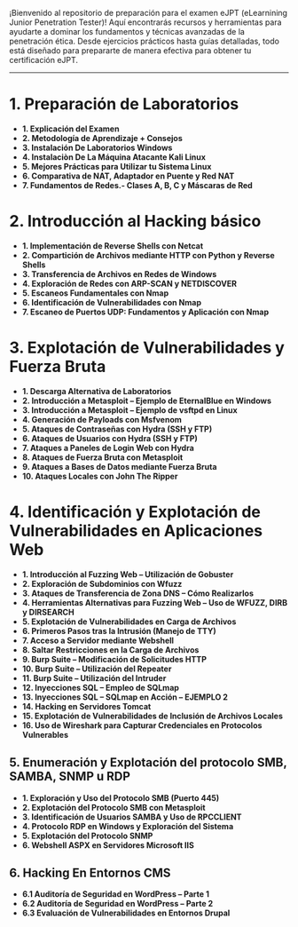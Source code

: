 
¡Bienvenido al repositorio de preparación para el examen eJPT (eLearnining Junior Penetration Tester)! Aquí encontrarás recursos y herramientas para ayudarte a dominar los fundamentos y técnicas avanzadas de la penetración ética. Desde ejercicios prácticos hasta guías detalladas, todo está diseñado para prepararte de manera efectiva para obtener tu certificación eJPT.

---
# **1. Preparación de Laboratorios**
- **1. Explicación del Examen**
- **2. Metodología de Aprendizaje + Consejos**
- **3. Instalación De Laboratorios Windows**
- **4. Instalaciòn De La Máquina Atacante Kali Linux**
- **5.  Mejores Prácticas para Utilizar tu Sistema Linux** 
- **6.  Comparativa de NAT, Adaptador en Puente y Red NAT** 
- **7.  Fundamentos de Redes.- Clases A, B, C y Máscaras de Red**

# **2. Introducción al Hacking básico**
- **1. Implementación de Reverse Shells con Netcat**
- **2. Compartición de Archivos mediante HTTP con Python y Reverse Shells** 
- **3. Transferencia de Archivos en Redes de Windows**
- **4. Exploración de Redes con ARP-SCAN y NETDISCOVER**
- **5. Escaneos Fundamentales con Nmap** 
- **6. Identificación de Vulnerabilidades con Nmap**
- **7. Escaneo de Puertos UDP: Fundamentos y Aplicación con Nmap**

# **3. Explotación de Vulnerabilidades y Fuerza Bruta**

- **1. Descarga Alternativa de Laboratorios** 
- **2. Introducción a Metasploit – Ejemplo de EternalBlue en Windows**
- **3. Introducción a Metasploit – Ejemplo de vsftpd en Linux**
- **4. Generación de Payloads con Msfvenom**
- **5. Ataques de Contraseñas con Hydra (SSH y FTP)**
- **6. Ataques de Usuarios con Hydra (SSH y FTP)**
- **7. Ataques a Paneles de Login Web con Hydra**
- **8. Ataques de Fuerza Bruta con Metasploit**
- **9. Ataques a Bases de Datos mediante Fuerza Bruta**
- **10. Ataques Locales con John The Ripper**

# **4. Identificación y Explotación de Vulnerabilidades en Aplicaciones Web**

- **1. Introducción al Fuzzing Web – Utilización de Gobuster**
- **2. Exploración de Subdominios con Wfuzz**
- **3. Ataques de Transferencia de Zona DNS – Cómo Realizarlos**
- **4. Herramientas Alternativas para Fuzzing Web – Uso de WFUZZ, DIRB y DIRSEARCH**
- **5. Explotación de Vulnerabilidades en Carga de Archivos**
- **6. Primeros Pasos tras la Intrusión (Manejo de TTY)**
- **7. Acceso a Servidor mediante Webshell**
- **8. Saltar Restricciones en la Carga de Archivos**
- **9. Burp Suite – Modificación de Solicitudes HTTP**
- **10. Burp Suite – Utilización del Repeater**
- **11. Burp Suite – Utilización del Intruder**
- **12. Inyecciones SQL – Empleo de SQLmap**
- **13. Inyecciones SQL – SQLmap en Acción – EJEMPLO 2**
- **14. Hacking en Servidores Tomcat**
- **15. Explotación de Vulnerabilidades de Inclusión de Archivos Locales**
- **16. Uso de Wireshark para Capturar Credenciales en Protocolos Vulnerables**

## **5. Enumeración y Explotación del protocolo SMB, SAMBA, SNMP u RDP**

- **1. Exploración y Uso del Protocolo SMB (Puerto 445)**
- **2. Explotación del Protocolo SMB con Metasploit**
- **3. Identificación de Usuarios SAMBA y Uso de RPCCLIENT**
- **4. Protocolo RDP en Windows y Exploración del Sistema**
- **5. Explotación del Protocolo SNMP**
- **6. Webshell ASPX en Servidores Microsoft IIS**

## 6. Hacking En Entornos CMS

- **6.1  Auditoría de Seguridad en WordPress – Parte 1**
- **6.2 Auditoría de Seguridad en WordPress – Parte 2**
- **6.3 Evaluación de Vulnerabilidades en Entornos Drupal**
